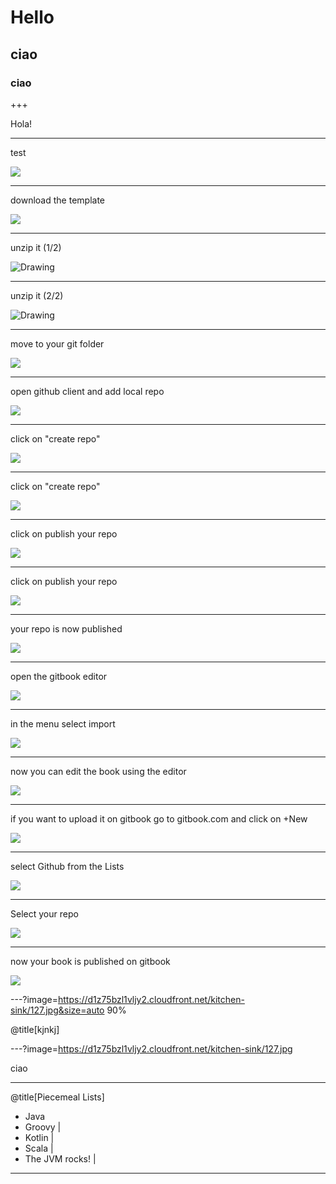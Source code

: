 
# Hello

## ciao

### ciao

+++

Hola!

---

test

![](/assets/Screenshot-2018-01-04-15.23.26.jpg)

---

<!-- <img src="" alt="Drawing" style="width: 200px;" class="roar"/> -->

download the template

![](/assets/Screenshot-2018-01-04-15.23.26.jpg)

---

unzip it (1/2)

<img src="/assets/Screenshot-2018-01-04-15.25.57.jpg" alt="Drawing" />

---

unzip it (2/2)

<img src="/assets/Screenshot-2018-01-04-15.26.30.jpg" alt="Drawing" class="roar"/>


---

move to your git folder

![](/assets/Screenshot-2018-01-04-15.27.59.jpg)

---


open github client and add local repo

![](/assets/Screenshot-2018-01-04-15.28.34.jpg)

---

click on "create repo"

![](/assets/Screenshot-2018-01-04-15.28.55.jpg)

---

click on "create repo"

![](/assets/Screenshot-2018-01-04-15.29.21.jpg)

---

click on publish your repo

![](/assets/Screenshot-2018-01-04-15.29.41.jpg)

---

click on publish your repo

![](/assets/Screenshot-2018-01-04-15.29.58.jpg)

---

your repo is now published

![](/assets/Screenshot-2018-01-04-15.33.02.jpg)

---

open the gitbook editor

![](/assets/Screenshot-2018-01-04-15.32.25.jpg)

---

in the menu select import

![](/assets/Screenshot-2018-01-04-15.33.23.jpg)


---

now you can edit the book using the editor

![](/assets/Screenshot-2018-01-04-15.35.19.jpg)


---

if you want to upload it on gitbook go to gitbook.com and click on +New

![](/assets/Screenshot-2018-01-04-15.36.12.jpg)


---

select Github from the Lists

![](/assets/Screenshot-2018-01-04-15.36.24.jpg)


---

Select your repo

![](/assets/Screenshot-2018-01-04-15.36.34.jpg)


---

now your book is published on gitbook

![](/assets/Screenshot-2018-01-04-15.41.42.jpg)

---?image=https://d1z75bzl1vljy2.cloudfront.net/kitchen-sink/127.jpg&size=auto 90%

@title[kjnkj]

---?image=https://d1z75bzl1vljy2.cloudfront.net/kitchen-sink/127.jpg

ciao


---

@title[Piecemeal Lists]

- Java
- Groovy |
- Kotlin |
- Scala  |
- The JVM rocks! |

---
